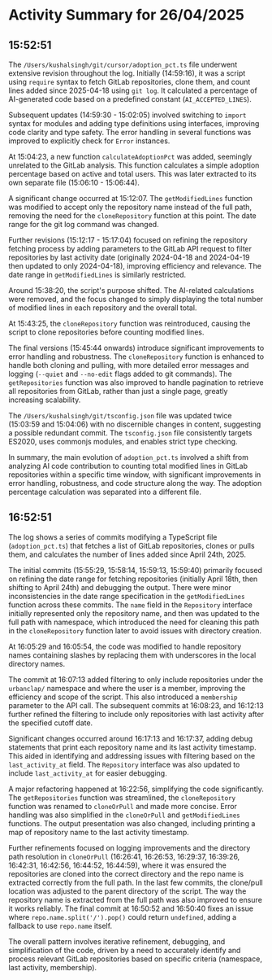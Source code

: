# Activity Summary for 26/04/2025

## 15:52:51
The `/Users/kushalsingh/git/cursor/adoption_pct.ts` file underwent extensive revision throughout the log.  Initially (14:59:16), it was a script using `require` syntax to fetch GitLab repositories, clone them, and count lines added since 2025-04-18 using `git log`.  It calculated a percentage of AI-generated code based on a predefined constant (`AI_ACCEPTED_LINES`).

Subsequent updates (14:59:30 - 15:02:05) involved switching to `import` syntax for modules and adding type definitions using interfaces, improving code clarity and type safety.  The error handling in several functions was improved to explicitly check for `Error` instances.

At 15:04:23, a new function `calculateAdoptionPct` was added, seemingly unrelated to the GitLab analysis. This function calculates a simple adoption percentage based on active and total users.  This was later extracted to its own separate file (15:06:10 - 15:06:44).

A significant change occurred at 15:12:07. The `getModifiedLines` function was modified to accept only the repository name instead of the full path, removing the need for the `cloneRepository` function at this point. The date range for the git log command was changed.

Further revisions (15:12:17 - 15:17:04) focused on refining the repository fetching process by adding parameters to the GitLab API request to filter repositories by last activity date (originally 2024-04-18 and 2024-04-19 then updated to only 2024-04-18), improving efficiency and relevance.  The date range in `getModifiedLines` is similarly restricted.

Around 15:38:20, the script's purpose shifted. The AI-related calculations were removed, and the focus changed to simply displaying the total number of modified lines in each repository and the overall total.

At 15:43:25,  the `cloneRepository` function was reintroduced, causing the script to clone repositories before counting modified lines.

The final versions (15:45:44 onwards) introduce significant improvements to error handling and robustness.  The `cloneRepository` function is enhanced to handle both cloning and pulling, with more detailed error messages and logging (`--quiet` and `--no-edit` flags added to git commands).  The `getRepositories` function was also improved to handle pagination to retrieve all repositories from GitLab, rather than just a single page, greatly increasing scalability.

The `/Users/kushalsingh/git/tsconfig.json` file was updated twice (15:03:59 and 15:04:06) with no discernible changes in content, suggesting a possible redundant commit.  The `tsconfig.json` file consistently targets ES2020, uses commonjs modules, and enables strict type checking.

In summary, the main evolution of `adoption_pct.ts` involved a shift from analyzing AI code contribution to counting total modified lines in GitLab repositories within a specific time window, with significant improvements in error handling, robustness, and code structure along the way.  The adoption percentage calculation was separated into a different file.


## 16:52:51
The log shows a series of commits modifying a TypeScript file (`adoption_pct.ts`) that fetches a list of GitLab repositories, clones or pulls them, and calculates the number of lines added since April 24th, 2025.


The initial commits (15:55:29, 15:58:14, 15:59:13, 15:59:40) primarily focused on refining the date range for fetching repositories (initially April 18th, then shifting to April 24th) and debugging the output.  There were minor inconsistencies in the date range specification in the `getModifiedLines` function across these commits.  The `name` field in the `Repository` interface initially represented only the repository name, and then was updated to the full path with namespace, which introduced the need for cleaning this path in the `cloneRepository` function later to avoid issues with directory creation.

At 16:05:29 and 16:05:54, the code was modified to handle repository names containing slashes by replacing them with underscores in the local directory names.

The commit at 16:07:13 added filtering to only include repositories under the `urbanclap/` namespace and where the user is a member, improving the efficiency and scope of the script.  This also introduced a `membership` parameter to the API call. The subsequent commits at 16:08:23, and 16:12:13 further refined the filtering to include only repositories with last activity after the specified cutoff date.

Significant changes occurred around 16:17:13 and 16:17:37, adding debug statements that print each repository name and its last activity timestamp. This aided in identifying and addressing issues with filtering based on the `last_activity_at` field.  The `Repository` interface was also updated to include `last_activity_at` for easier debugging.


A major refactoring happened at 16:22:56, simplifying the code significantly. The `getRepositories` function was streamlined, the `cloneRepository` function was renamed to `cloneOrPull` and made more concise.  Error handling was also simplified in the `cloneOrPull` and `getModifiedLines` functions. The output presentation was also changed, including printing a map of repository name to the last activity timestamp.


Further refinements focused on logging improvements and the directory path resolution in `cloneOrPull` (16:26:41, 16:26:53, 16:29:37, 16:39:26, 16:42:31, 16:42:56, 16:44:52, 16:44:59), where it was ensured the repositories are cloned into the correct directory and the repo name is extracted correctly from the full path.  In the last few commits, the clone/pull location was adjusted to the parent directory of the script.  The way the repository name is extracted from the full path was also improved to ensure it works reliably. The final commit at 16:50:52 and 16:50:40  fixes an issue where `repo.name.split('/').pop()` could return `undefined`, adding a fallback to use `repo.name` itself.

The overall pattern involves iterative refinement, debugging, and simplification of the code, driven by a need to accurately identify and process relevant GitLab repositories based on specific criteria (namespace, last activity, membership).
